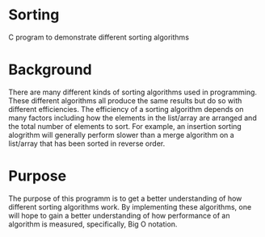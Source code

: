 # Sorting
C program to demonstrate different sorting algorithms

# Background
There are many different kinds of sorting algorithms used in programming. These different algorithms all produce the same results but do so with different efficiencies. The efficiency of a sorting algorithm depends on many factors including how the elements in the list/array are arranged and the total number of elements to sort. For example, an insertion sorting alogrithm will generally perform slower than a merge algorithm on a list/array that has been sorted in reverse order.

# Purpose
The purpose of this programm is to get a better understanding of how different sorting algorithms work. By implementing these algorithms, one will hope to gain a better understanding of how performance of an algorithm is measured, specifically, Big O notation.

